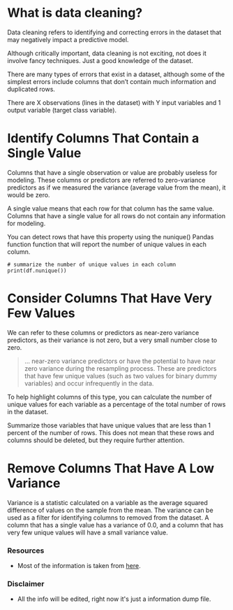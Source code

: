 # What is data cleaning?

Data cleaning refers to identifying and correcting errors in the dataset that may negatively impact a predictive model.

Although critically important, data cleaning is not exciting, not does it involve fancy techniques. Just a good knowledge of the dataset.

There are many types of errors that exist in a dataset, although some of the simplest errors include columns that don’t contain much information and duplicated rows.

There are X observations (lines in the dataset) with Y input variables and 1 output variable (target class variable).

# Identify Columns That Contain a Single Value

Columns that have a single observation or value are probably useless for modeling.
These columns or predictors are referred to zero-variance predictors as if we measured the variance (average value from the mean), it would be zero.

A single value means that each row for that column has the same value. Columns that have a single value for all rows do not contain any information for modeling.

You can detect rows that have this property using the nunique() Pandas function function that will report the number of unique values in each column.

```
# summarize the number of unique values in each column
print(df.nunique())
```
# Consider Columns That Have Very Few Values

We can refer to these columns or predictors as near-zero variance predictors, as their variance is not zero, but a very small number close to zero.

> … near-zero variance predictors or have the potential to have near zero variance during the resampling process. These are predictors that have few unique values (such as two values for binary dummy variables) and occur infrequently in the data.

To help highlight columns of this type, you can calculate the number of unique values for each variable as a percentage of the total number of rows in the dataset.

Summarize those variables that have unique values that are less than 1 percent of the number of rows.
This does not mean that these rows and columns should be deleted, but they require further attention.

# Remove Columns That Have A Low Variance

Variance is a statistic calculated on a variable as the average squared difference of values on the sample from the mean.
The variance can be used as a filter for identifying columns to removed from the dataset. A column that has a single value has a variance of 0.0, and a column that has very few unique values will have a small variance value.

### Resources
* Most of the information is taken from [here](https://machinelearningmastery.com/basic-data-cleaning-for-machine-learning/). 

### Disclaimer 
* All the info will be edited, right now it's just a information dump file.